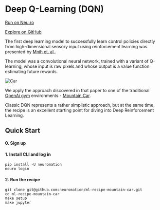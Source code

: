 # Deep Q-Learning \(DQN\)

[Run on Neu.ro](https://apps.neu.ro/ml-recipes/mountain-car)

[Explore on GitHub](https://github.com/neuromation/ml-recipe-mountain-car)

The first deep learning model to successfully learn control policies directly from high-dimensional sensory input using reinforcement learning was presented by [Mnih et. al.](https://www.cs.toronto.edu/~vmnih/docs/dqn.pdf).

The model was a convolutional neural network, trained with a variant of Q-learning, whose input is raw pixels and whose output is a value function estimating future rewards.

![Car](https://user-images.githubusercontent.com/1387585/70574334-c090ab80-1b58-11ea-988d-f40afb6642a2.jpg)

We apply the approach discovered in that paper to one of the traditional [OpenAi gym](https://gym.openai.com/) environments - [Mountain Car](https://gym.openai.com/envs/MountainCar-v0/).

Classic DQN represents a rather simplistic approach, but at the same time, the recipe is an excellent starting point for diving into Deep Reinforcement Learning.

## Quick Start

#### 0. Sign up

#### 1. Install CLI and log in

```text
pip install -U neuromation
neuro login
```

#### 2. Run the recipe

```text
git clone git@github.com:neuromation/ml-recipe-mountain-car.git
cd ml-recipe-mountain-car
make setup
make jupyter
```

